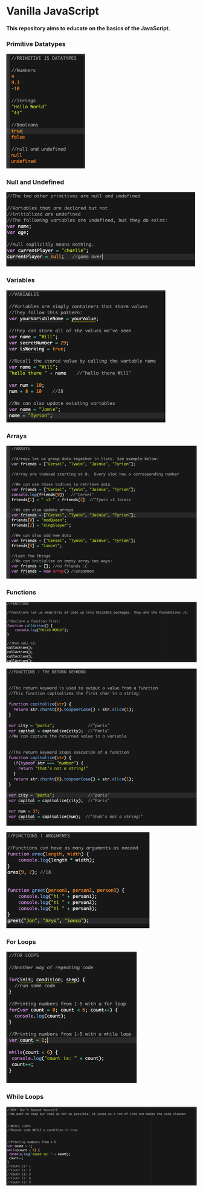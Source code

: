 # Vanilla JavaScript 

#### This repository aims to educate on the basics of the JavaScript. 

### Primitive Datatypes

![](imgs/datatypes.png)

### Null and Undefined

![](imgs/null_undefined.png)

### Variables

![](imgs/variables.png)

### Arrays 

![](imgs/arrays.png)

### Functions

![](imgs/functions.png)

![](imgs/functions_return.png)

![](imgs/functions_arguments.png)


### For Loops

![](imgs/for_loops.png)

### While Loops

![](imgs/while_loops.png)